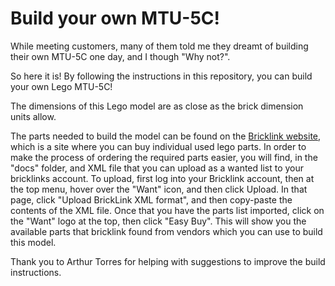# Build your own MTU-5C!

While meeting customers, many of them told me they dreamt of building their own MTU-5C one day, and I though "Why not?".

So here it is! By following the instructions in this repository, you can build your own Lego MTU-5C!

The dimensions of this Lego model are as close as the brick dimension units allow.

The parts needed to build the model can be found on the [Bricklink website](https://www.bricklink.com/), which is a site where you can buy individual used lego parts. In order to make the process of ordering the required parts easier, you will find, in the "docs" folder, and XML file that you can upload as a wanted list to your bricklinks account. To upload, first log into your Bricklink account, then at the top menu, hover over the "Want" icon, and then click Upload. In that page, click "Upload BrickLink XML format", and then copy-paste the contents of the XML file. Once that you have the parts list imported, click on the "Want" logo at the top, then click "Easy Buy". This will show you the available parts that bricklink found from vendors which you can use to build this model.

Thank you to Arthur Torres for helping with suggestions to improve the build instructions.